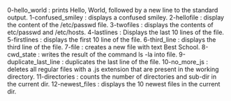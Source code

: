 0-hello_world : prints Hello, World, followed by a new line to the standard output.
1-confused_smiley : displays a confused smiley.
2-hellofile : display the content of the /etc/passwd file.
3-twofiles : displays the contents of etc/passwd and /etc/hosts.
4-lastlines : Displays the last 10 lines of the file.
5-firstlines : displays the first 10 line of the file.
6-third_line : displays the third line of the file.
7-file : creates a new file with text Best School.
8-cwd_state : writes the result of the command ls -la into file.
9-duplicate_last_line : duplicates the last line of the file.
10-no_more_js : deletes all regular files with a .js extension that are present in the working directory.
11-directories : counts the number of directories and sub-dir in the current dir.
12-newest_files : displays the 10 newest files in the current dir.
